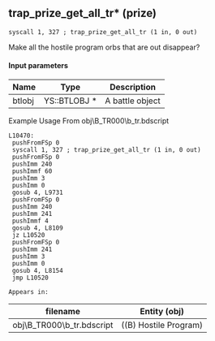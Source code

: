 ## trap_prize_get_all_tr* (prize)

`syscall 1, 327 ; trap_prize_get_all_tr (1 in, 0 out)`

Make all the hostile program orbs that are out disappear?

#### Input parameters
| Name | Type | Description
|------|------|------------
| btlobj   | YS::BTLOBJ *   | A battle object


Example Usage From obj\B_TR000\b_tr.bdscript
```plaintext
L10470:
 pushFromFSp 0
 syscall 1, 327 ; trap_prize_get_all_tr (1 in, 0 out)
 pushFromFSp 0
 pushImm 240
 pushImmf 60
 pushImm 3
 pushImm 0
 gosub 4, L9731
 pushFromFSp 0
 pushImm 240
 pushImm 241
 pushImmf 4
 gosub 4, L8109
 jz L10520
 pushFromFSp 0
 pushImm 241
 pushImm 3
 pushImm 0
 gosub 4, L8154
 jmp L10520
```





	Appears in:
| filename | Entity (obj)
|----------|-------------
| obj\B_TR000\b_tr.bdscript       | ((B) Hostile Program)          



